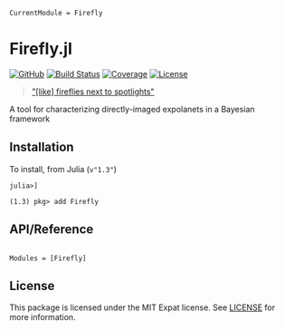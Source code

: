 ```@meta
CurrentModule = Firefly
```

# Firefly.jl

[![GitHub](https://img.shields.io/badge/Repo-GitHub-black.svg)](https://github.com/mileslucas/Firefly.jl)
[![Build Status](https://github.com/mileslucas/Firefly.jl/workflows/CI/badge.svg?branch=master)](https://github.com/mileslucas/Firefly.jl/actions)
[![Coverage](https://codecov.io/gh/mileslucas/Firefly.jl/branch/master/graph/badge.svg)](https://codecov.io/gh/mileslucas/Firefly.jl)
[![License](https://img.shields.io/badge/License-MIT-yellow.svg)](https://opensource.org/licenses/MIT)

>   ["[like] fireflies next to spotlights"](https://www.planetary.org/explore/space-topics/exoplanets/direct-imaging.html)

A tool for characterizing directly-imaged expolanets in a Bayesian framework

## Installation

To install, from Julia (`v"1.3"`)

```julia-repl
julia>]

(1.3) pkg> add Firefly
```


## API/Reference

```@index
```

```@autodocs
Modules = [Firefly]
```


## License

This package is licensed under the MIT Expat license. See [LICENSE](https://github.com/mileslucas/Firefly.jl/blob/master/LICENSE) for more information.
